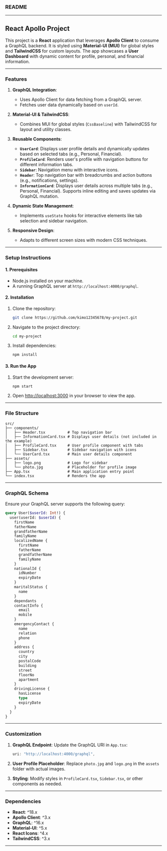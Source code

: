 ### README

---

## **React Apollo Project**

This project is a **React** application that leverages **Apollo Client** to consume a GraphQL backend. It is styled using **Material-UI (MUI)** for global styles and **TailwindCSS** for custom layouts. The app showcases a **User Dashboard** with dynamic content for profile, personal, and financial information.

---

### **Features**

1. **GraphQL Integration**:
   - Uses Apollo Client for data fetching from a GraphQL server.
   - Fetches user data dynamically based on `userId`.

2. **Material-UI & TailwindCSS**:
   - Combines MUI for global styles (`CssBaseline`) with TailwindCSS for layout and utility classes.

3. **Reusable Components**:
   - **`UserCard`**: Displays user profile details and dynamically updates based on selected tabs (e.g., Personal, Financial).
   - **`ProfileCard`**: Renders user's profile with navigation buttons for different information tabs.
   - **`Sidebar`**: Navigation menu with interactive icons.
   - **`Header`**: Top navigation bar with breadcrumbs and action buttons (e.g., notifications, settings).
   - **`InformationCard`**: Displays user details across multiple tabs (e.g., Personal, Financial). Supports inline editing and saves updates via GraphQL mutation.

4. **Dynamic State Management**:
   - Implements `useState` hooks for interactive elements like tab selection and sidebar navigation.

5. **Responsive Design**:
   - Adapts to different screen sizes with modern CSS techniques.

---

### **Setup Instructions**

#### **1. Prerequisites**
- Node.js installed on your machine.
- A running GraphQL server at `http://localhost:4000/graphql`.

#### **2. Installation**
1. Clone the repository:
   ```bash
   git clone https://github.com/kimo12345678/my-project.git
   ```
2. Navigate to the project directory:
   ```bash
   cd my-project
   ```
3. Install dependencies:
   ```bash
   npm install
   ```

#### **3. Run the App**
1. Start the development server:
   ```bash
   npm start
   ```
2. Open [http://localhost:3000](http://localhost:3000) in your browser to view the app.

---

### **File Structure**
```plaintext
src/
├── components/
│   ├── Header.tsx          # Top navigation bar
│   ├── InformationCard.tsx # Displays user details (not included in the example)
│   ├── ProfileCard.tsx     # User profile component with tabs
│   ├── Sidebar.tsx         # Sidebar navigation with icons
│   └── UserCard.tsx        # Main user details component
├── assets/
│   ├── logo.png            # Logo for sidebar
│   └── photo.jpg           # Placeholder for profile image
├── App.tsx                 # Main application entry point
└── index.tsx               # Renders the app
```

---

### **GraphQL Schema**
Ensure your GraphQL server supports the following query:

```graphql
query User($userId: Int!) {
  user(userId: $userId) {
    firstName
    fatherName
    grandfatherName
    familyName
    localizedName {
      firstName
      fatherName
      grandfatherName
      familyName
    }
    nationalId {
      idNumber
      expiryDate
    }
    maritalStatus {
      name
    }
    dependants
    contactInfo {
      email
      mobile
    }
    emergencyContact {
      name
      relation
      phone
    }
    address {
      country
      city
      postalCode
      building
      street
      floorNo
      apartment
    }
    drivingLicense {
      hasLicense
      type
      expiryDate
    }
  }
}
```

---

### **Customization**

1. **GraphQL Endpoint**:
   Update the GraphQL URI in `App.tsx`:
   ```javascript
   uri: "http://localhost:4000/graphql",
   ```

2. **User Profile Placeholder**:
   Replace `photo.jpg` and `logo.png` in the `assets` folder with actual images.

3. **Styling**:
   Modify styles in `ProfileCard.tsx`, `Sidebar.tsx`, or other components as needed.

---

### **Dependencies**

- **React**: ^18.x
- **Apollo Client**: ^3.x
- **GraphQL**: ^16.x
- **Material-UI**: ^5.x
- **React Icons**: ^4.x
- **TailwindCSS**: ^3.x

---

